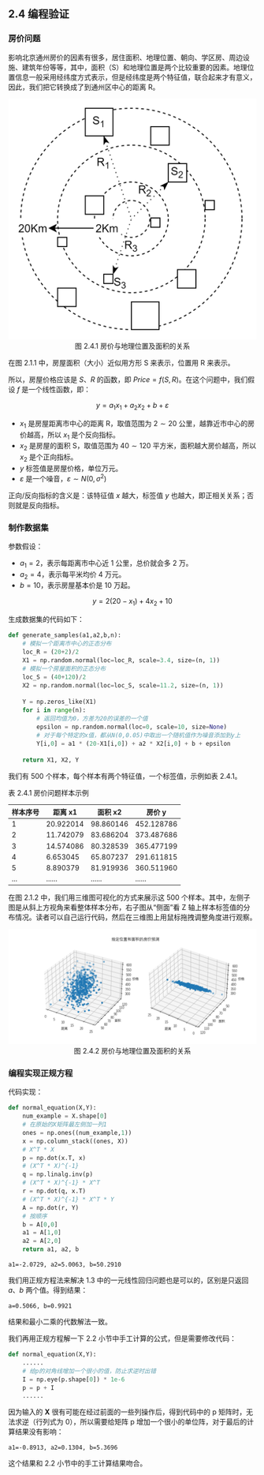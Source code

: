 
## 2.4 编程验证

### 房价问题

影响北京通州房价的因素有很多，居住面积、地理位置、朝向、学区房、周边设施、建筑年份等等，其中，面积（S）和地理位置是两个比较重要的因素。地理位置信息一般采用经纬度方式表示，但是经纬度是两个特征值，联合起来才有意义，因此，我们把它转换成了到通州区中心的距离 R。

<img src="./images/2-4-1.png" />
<center>图 2.4.1 房价与地理位置及面积的关系</center>

在图 2.1.1 中，房屋面积（大小）近似用方形 S 来表示，位置用 R 来表示。

所以，房屋价格应该是 $S、R$ 的函数，即 $Price = f(S,R)$。在这个问题中，我们假设 $f$ 是一个线性函数，即：

$$
y = a_1x_1 + a_2x_2 + b + \varepsilon \tag{2.4.1}
$$

- $x_1$ 是房屋距离市中心的距离 R，取值范围为 $2 \sim 20$ 公里，越靠近市中心的房价越高，所以 $x_1$ 是个反向指标。
- $x_2$ 是房屋的面积 S，取值范围为 $40 \sim 120$ 平方米，面积越大房价越高，所以 $x_2$ 是个正向指标。
- $y$ 标签值是房屋价格，单位万元。
- $\varepsilon$ 是一个噪音，$\varepsilon \sim N(0, \sigma^2)$

正向/反向指标的含义是：该特征值 $x$ 越大，标签值 $y$ 也越大，即正相关关系；否则就是反向指标。

### 制作数据集

参数假设：

- $a_1 = 2$，表示每距离市中心近 1 公里，总价就会多 2 万。
- $a_2 = 4$，表示每平米均价 4 万元。
- $b = 10$，表示房屋基本价是 10 万起。

$$
y = 2(20-x_1) + 4 x_2 + 10 \tag{2.4.2}
$$

生成数据集的代码如下：

```Python
def generate_samples(a1,a2,b,n):
    # 模拟一个距离市中心的正态分布
    loc_R = (20+2)/2
    X1 = np.random.normal(loc=loc_R, scale=3.4, size=(n, 1))
    # 模拟一个房屋面积的正态分布
    loc_S = (40+120)/2
    X2 = np.random.normal(loc=loc_S, scale=11.2, size=(n, 1))
    
    Y = np.zeros_like(X1)
    for i in range(n):
        # 返回均值为0，方差为20的误差的一个值
        epsilon = np.random.normal(loc=0, scale=10, size=None)
        # 对于每个特定的x值，都从N(0,0.05)中取出一个随机值作为噪音添加到y上
        Y[i,0] = a1 * (20-X1[i,0]) + a2 * X2[i,0] + b + epsilon

    return X1, X2, Y
```

我们有 500 个样本，每个样本有两个特征值，一个标签值，示例如表 2.4.1。

表 2.4.1 房价问题样本示例

|样本序号|距离 x1|面积 x2|房价 y|
|--|--|--|--|
|1|20.922014 | 98.860146 | 452.128786|
|2|11.742079 | 83.686204 | 373.487686|
|3|14.574086 | 80.328539 | 365.477199|
|4|6.653045 | 65.807237 | 291.611815|
|5|8.890379 | 81.919936 | 360.511960|
|...|...... |......|......|

在图 2.1.2 中，我们用三维图可视化的方式来展示这 500 个样本。其中，左侧子图是从斜上方视角来看整体样本分布，右子图从“侧面”看 Z 轴上样本标签值的分布情况。读者可以自己运行代码，然后在三维图上用鼠标拖拽调整角度进行观察。

<img src="./images/2-4-2.png" />
<center>图 2.4.2 房价与地理位置及面积的关系</center>


### 编程实现正规方程

代码实现：

```Python
def normal_equation(X,Y):
    num_example = X.shape[0]
    # 在原始的X矩阵最左侧加一列1
    ones = np.ones((num_example,1))
    x = np.column_stack((ones, X))    
    # X^T * X
    p = np.dot(x.T, x)
    # (X^T * X)^{-1}
    q = np.linalg.inv(p)
    # (X^T * X)^{-1} * X^T
    r = np.dot(q, x.T)
    # (X^T * X)^{-1} * X^T * Y
    A = np.dot(r, Y)
    # 按顺序
    b = A[0,0]
    a1 = A[1,0]
    a2 = A[2,0]
    return a1, a2, b
```
```
a1=-2.0729, a2=5.0063, b=50.2910
```

我们用正规方程法来解决 1.3 中的一元线性回归问题也是可以的，区别是只返回 $a、b$ 两个值。得到结果：
```
a=0.5066, b=0.9921
```
结果和最小二乘的代数解法一致。

我们再用正规方程解一下 2.2 小节中手工计算的公式，但是需要修改代码：

```Python
def normal_equation(X,Y):
    ......
    # 给p的对角线增加一个很小的值，防止求逆时出错
    I = np.eye(p.shape[0]) * 1e-6
    p = p + I
    ......
```
因为输入的 $\boldsymbol{X}$ 很有可能在经过前面的一些列操作后，得到代码中的 p 矩阵时，无法求逆（行列式为 0），所以需要给矩阵 p 增加一个很小的单位阵，对于最后的计算结果没有影响：
```
a1=-0.8913, a2=0.1304, b=5.3696
```
这个结果和 2.2 小节中的手工计算结果吻合。
